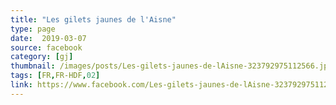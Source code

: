 ```yaml
---
title: "Les gilets jaunes de l'Aisne"
type: page
date:  2019-03-07
source: facebook
category: [gj]
thumbnail: /images/posts/Les-gilets-jaunes-de-lAisne-323792975112566.jpg
tags: [FR,FR-HDF,02]
link: https://www.facebook.com/Les-gilets-jaunes-de-lAisne-323792975112566/
---
```

